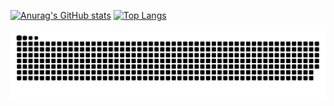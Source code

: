 [![Anurag's GitHub stats](https://github-readme-stats.vercel.app/api?username=JoneYng)](https://github.com/anuraghazra/github-readme-stats)
[![Top Langs](https://github-readme-stats.vercel.app/api/top-langs/?username=JoneYng)](https://github.com/anuraghazra/github-readme-stats)

![](https://raw.githubusercontent.com/JoneYng/JoneYng/main/assets/github-contribution-grid-snake.svg)
      
